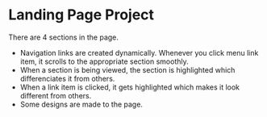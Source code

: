 # Landing Page Project

There are 4 sections in the page. 
  - Navigation links are created dynamically. Whenever you click menu link item, it scrolls to the appropriate section smoothly. 
  - When a section is being viewed, the section is highlighted which differenciates it from others. 
  - When a link item is clicked, it gets highlighted which makes it look different from others. 
  - Some designs are made to the page. 
